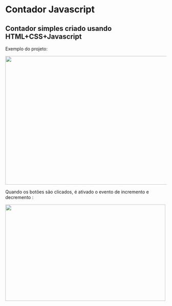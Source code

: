 <h1> Contador Javascript </h1>

<h2> Contador simples criado usando HTML+CSS+Javascript </h2>

Exemplo do projeto: 

<img src="https://user-images.githubusercontent.com/100586435/170608553-17eb5c05-d627-422f-b429-4b06c7714172.jpeg" width="700" height="400">

Quando os botões são clicados, é ativado o evento de incremento e decremento :

<img src="https://user-images.githubusercontent.com/100586435/170608935-b72207b0-063f-4c3c-8f6a-5291829e7b89.gif" width="500" height="300">
